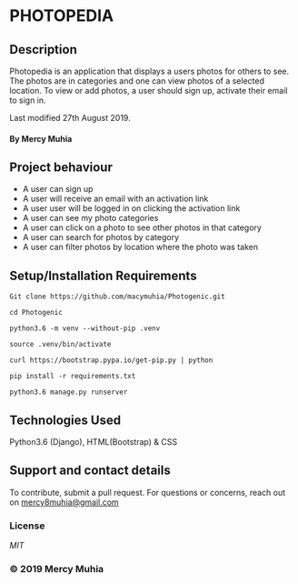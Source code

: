 # PHOTOPEDIA
## Description
Photopedia is an application that displays a users photos for others to see. The photos are in categories and one can view photos of a selected location. To view or add photos, a user should sign up, activate their email to sign in.

Last modified 27th August 2019.
#### By **Mercy Muhia**

## Project behaviour

- A user can sign up
- A user will receive an email with an activation link
- A user user will be logged in on clicking the activation link
- A user can see my photo categories
- A user can click on a photo to see other photos in that category
- A user can search for photos by category
- A user can filter photos by location where the photo was taken

 
## Setup/Installation Requirements
```Git clone https://github.com/macymuhia/Photogenic.git```

```cd Photogenic```

```python3.6 -m venv --without-pip .venv```

```source .venv/bin/activate```

```curl https://bootstrap.pypa.io/get-pip.py | python```

```pip install -r requirements.txt```

```python3.6 manage.py runserver```

## Technologies Used
Python3.6 (Django), HTML(Bootstrap) & CSS
## Support and contact details
To contribute, submit a pull request. 
For questions or concerns, reach out on mercy8muhia@gmail.com
### License
*MIT*

### &copy; 2019 Mercy Muhia